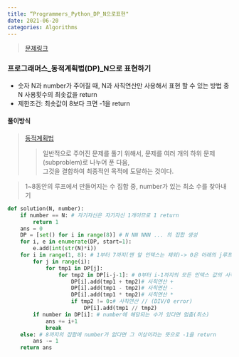 ```yaml
---
title: “Programmers_Python_DP_N으로표현"
date: 2021-06-20
categories: Algorithms
---
```

> [문제링크](https://programmers.co.kr/learn/courses/30/parts/12263)


### 프로그래머스_동적계획법(DP)_N으로 표현하기
- 숫자 N과 number가 주어질 때, N과 사칙연산만 사용해서 표현 할 수 있는 방법 중 N 사용횟수의 최솟값을 return <br>
- 제한조건: 최솟값이 8보다 크면 -1을 return
#### 풀이방식
>[동적계획법](https://ko.wikipedia.org/wiki/동적_계획법)<br>
>> 일반적으로 주어진 문제를 풀기 위해서, 문제를 여러 개의 하위 문제(subproblem)로 나누어 푼 다음, <br>
>> 그것을 결합하여 최종적인 목적에 도달하는 것이다.

> 1~8동안의 루프에서 만들어지는 수 집합 중, number가 있는 최소 수를 찾아내기


```python
def solution(N, number):
    if number == N: # 자기자신은 자기자신 1개이므로 1 return
        return 1
    ans = 0
    DP = [set() for i in range(8)] # N NN NNN ... 의 집합 생성
    for i, e in enumerate(DP, start=1):
        e.add(int(str(N)*i))
    for i in range(1, 8): # 1부터 7까지(맨 앞 인덱스는 제외)-> 0은 아래의 j루프 불가능
        for j in range(i): 
            for tmp1 in DP[j]:
                for tmp2 in DP[i-j-1]: # 0부터 i-1까지의 모든 인덱스 값의 사칙연산 가능
                    DP[i].add(tmp1 + tmp2)# 사칙연산 +
                    DP[i].add(tmp1 - tmp2)# 사칙연산 -
                    DP[i].add(tmp1 * tmp2)# 사칙연산 *
                    if tmp2 != 0:# 사칙연산 // (DIV/0 error)
                        DP[i].add(tmp1 // tmp2)
        if number in DP[i]: # number에 해당되는 수가 있다면 멈춤(최소)
            ans += i+1 
            break
    else: # 8까지의 집합에 number가 없다면 그 이상이라는 뜻으로 -1을 return
        ans -= 1
    return ans
```

